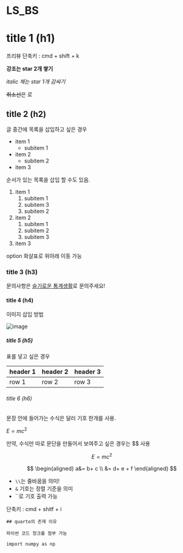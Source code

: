 # LS_BS

# title 1 (h1)

프리뷰 단축키 : cmd + shift + k

**강조는 star 2개 쌓기**

*italic 체는 star 1개 감싸기*

~~취소선은~~ 로


## title 2 (h2)

글 중간에 목록을 삽입하고 싶은 경우

- item 1
    - subitem 1
- item 2
    - subitem 2
- item 3


순서가 있는 목록을 삽입 할 수도 있음.

1. item 1
    1. subitem 1
    1. subitem 3
    1. subitem 2
1. item 2
    1. subitem 1
    1. subitem 2
    1. subitem 3
1. item 3

option 화살표로 위아래 이동 가능

### title 3 (h3)

문의사항은 [슬기로운 통계생활](https://www.naver.com)로 문의주세요!


#### title 4 (h4)

이미지 삽입 방법

![image](https://lab.statisticsplaybook.com/wp-content/uploads/2025/02/lab-main2.png)



##### title 5 (h5)

표를 넣고 싶은 경우

| header 1 | header 2 | header 3 |
| --- | --- | --- |
| row 1 | row 2 | row 3 |


###### title 6 (h6)

문장 안에 들어가는 수식은 달러 기호 한개를 사용.

$E = mc^2$

만약, 수식만 따로 문단을 만들어서 보여주고 싶은 경우는 $$ 사용

$$
E = mc^2
$$

$$
\begin{aligned}
    a&= b+ c \\
     &= d+ e + f
\end{aligned}
$$

* `\\`는 줄바꿈을 의미!
* `&` 기호는 정렬 기준을 의미
* ``로 기호 출력 가능

단축키 : cmd + shitf + i

```{tex}
## quarto의 존재 이유

파이썬 코드 청크를 첨부 가능
```

```{python}
import numpy as np
```